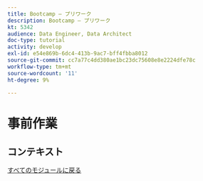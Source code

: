 ```yaml
---
title: Bootcamp — プリワーク
description: Bootcamp — プリワーク
kt: 5342
audience: Data Engineer, Data Architect
doc-type: tutorial
activity: develop
exl-id: e54e869b-6dc4-413b-9ac7-bff4fbba8012
source-git-commit: cc7a77c4dd380ae1bc23dc75608e8e2224dfe78c
workflow-type: tm+mt
source-wordcount: '11'
ht-degree: 9%

---
```


# 事前作業

## コンテキスト


[すべてのモジュールに戻る](./overview.md)
